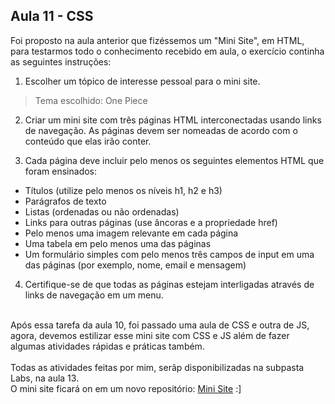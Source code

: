<h2> Aula 11 - CSS </h2>

Foi proposto na aula anterior que fizéssemos um "Mini Site", em HTML, para testarmos todo o conhecimento recebido em aula, o exercício continha as seguintes instruções:

1. Escolher um tópico de interesse pessoal para o mini site.
  > Tema escolhido: One Piece

2. Criar um mini site com três páginas HTML interconectadas usando links de navegação. As páginas devem ser nomeadas de acordo com o conteúdo que elas irão conter.

3. Cada página deve incluir pelo menos os seguintes elementos HTML que foram
ensinados:

- Títulos (utilize pelo menos os níveis h1, h2 e h3)
- Parágrafos de texto
- Listas (ordenadas ou não ordenadas)
- Links para outras páginas (use âncoras <a> e a propriedade href)
- Pelo menos uma imagem relevante em cada página
- Uma tabela em pelo menos uma das páginas
- Um formulário simples com pelo menos três campos de input em uma das páginas (por exemplo, nome, email e mensagem)

4. Certifique-se de que todas as páginas estejam interligadas através de links de navegação em um menu.

<br>
Após essa tarefa da aula 10, foi passado uma aula de CSS e outra de JS, agora, devemos estilizar esse mini site com CSS e JS além de fazer algumas atividades rápidas e práticas também.
<br><br>
Todas as atividades feitas por mim, serãp disponibilizadas na subpasta Labs, na aula 13.

<br>
O mini site ficará on em um novo repositório: <a href="https://github.com/LiviaBraz/miniSiteAcademia"> Mini Site</a> :]
